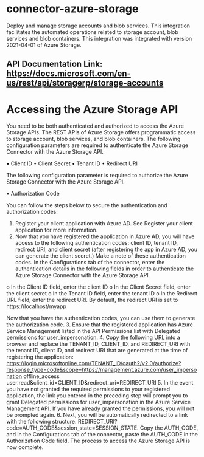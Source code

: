 # connector-azure-storage

Deploy and manage storage accounts and blob services. This integration facilitates the automated operations related to storage account, blob services and blob containers. This integration was integrated with version 2021-04-01 of Azure Storage.

## API Documentation Link: https://docs.microsoft.com/en-us/rest/api/storagerp/storage-accounts

# Accessing the Azure Storage API

You need to be both authenticated and authorized to access the Azure Storage APIs. The REST APIs of Azure Storage offers programmatic access to storage account, blob services, and blob containers.
The following configuration parameters are required to authenticate the Azure Storage Connector with the Azure Storage API.

•    Client ID
•    Client Secret
•    Tenant ID
•    Redirect URI

The following configuration parameter is required to authorize the Azure Storage Connector with the Azure Storage API.

•    Authorization Code

You can follow the steps below to secure the authentication and authorization codes:

1.    Register your client application with Azure AD. See Register your client application for more information.
2.    Now that you have registered the application in Azure AD, you will have access to the following authentication codes: client ID, tenant ID, redirect URI, and client secret (after registering the app in Azure AD, you can generate the client secret.)
Make a note of these authentication codes. In the Configurations tab of the connector, enter the authentication details in the following fields in order to authenticate the Azure Storage Connector with the Azure Storage API.

o    In the Client ID field, enter the client ID
o    In the Client Secret field, enter the client secret
o    In the Tenant ID field, enter the tenant ID
o    In the Redirect URL field, enter the redirect URI. By default, the redirect URI is set to https://localhost/myapp

Now that you have the authentication codes, you can use them to generate the authorization code.
3.    Ensure that the registered application has Azure Service Management listed in the API Permissions list with Delegated permissions for user_impersonation.
4.    Copy the following URL into a browser and replace the TENANT_ID, CLIENT_ID, and REDIRECT_URI with the tenant ID, client ID, and redirect URI that are generated at the time of registering the application: https://login.microsoftonline.com/TENANT_ID/oauth2/v2.0/authorize?response_type=code&scope=https://management.azure.com/user_impersonation offline_access user.read&client_id=CLIENT_ID&redirect_uri=REDIRECT_URI
5.    In the event you have not granted the required permissions to your registered application, the link you entered in the preceding step will prompt you to grant Delegated permissions for user_impersonation in the Azure Service Management API. If you have already granted the permissions, you will not be prompted again.
6.    Next, you will be automatically redirected to a link with the following structure: REDIRECT_URI?code=AUTH_CODE&session_state=SESSION_STATE. Copy the AUTH_CODE, and in the Configurations tab of the connector, paste the AUTH_CODE in the Authorization Code field.
           The process to access the Azure Storage API is now complete.

